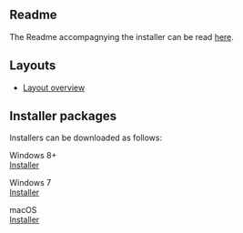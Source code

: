## Readme

The Readme accompagnying the installer can be read [here](readme.html).

## Layouts

-   [Layout overview](layout.html)

## Installer packages

Installers can be downloaded as follows:

Windows 8+  
[Installer](https://gtsvn.uit.no/langtech/trunk/keyboards/myv/win/Erzya_Mordvin_Keyboards_1.0.0.exe)

Windows 7  
[Installer](https://gtsvn.uit.no/langtech/trunk/keyboards/myv/win/Erzya_Mordvin_Keyboards_1.0.0.win7.exe)

macOS  
[Installer](https://gtsvn.uit.no/langtech/trunk/keyboards/myv/macos/Erzya%20Mordvin%20Keyboards%201.0.0.pkg)
